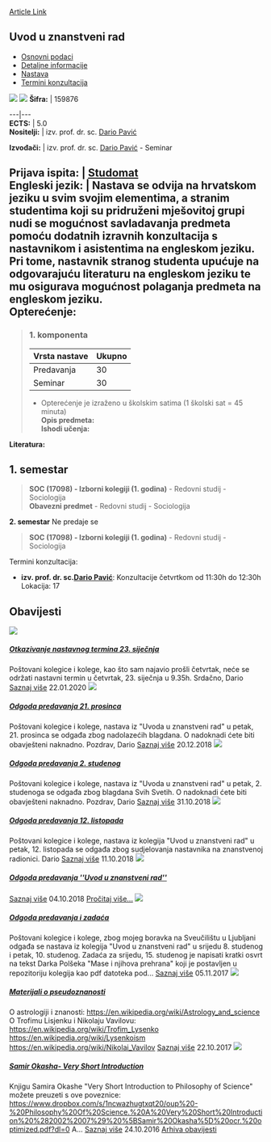 [Article Link](https://www.fhs.hr/predmet/uuzr_c)

## Uvod u znanstveni rad
  * [Osnovni podaci](https://www.fhs.hr/predmet/uuzr_c#v1id-523841_849468_1_0 "Osnovni podaci")
  * [Detaljne informacije](https://www.fhs.hr/predmet/uuzr_c#v1id-523841_849468_1_1 "Detaljne informacije")
  * [Nastava](https://www.fhs.hr/predmet/uuzr_c#v1id-523841_849468_1_2 "Nastava")
  * [Termini konzultacija](https://www.fhs.hr/predmet/uuzr_c#v1id-523841_849468_1_3 "Termini konzultacija")


[![](https://www.fhs.hr/img/flags/gif/hr.gif)](https://www.fhs.hr/predmet/uuzr_c) [![](https://www.fhs.hr/img/flags/gif/gb.gif)](https://www.fhs.hr/en/course/itsw_a)
**Šifra:** |  159876  
  
---|---  
**ECTS:** |  5.0   
**Nositelji:** |  izv. prof. dr. sc. [Dario Pavić](https://www.fhs.hr/djelatnik/dario.pavic)   
  
**Izvođači:** |  izv. prof. dr. sc. [Dario Pavić](https://www.fhs.hr/djelatnik/dario.pavic) - Seminar  
  
**Prijava ispita:** |  [Studomat](http://www.isvu.hr/studomat)  
**Engleski jezik:** |  Nastava se odvija na hrvatskom jeziku u svim svojim elementima, a stranim studentima koji su pridruženi mješovitoj grupi nudi se mogućnost savladavanja predmeta pomoću dodatnih izravnih konzultacija s nastavnikom i asistentima na engleskom jeziku. Pri tome, nastavnik stranog studenta upućuje na odgovarajuću literaturu na engleskom jeziku te mu osigurava mogućnost polaganja predmeta na engleskom jeziku.   
**Opterećenje:**  
---  
> ### 1. komponenta
> | Vrsta nastave | Ukupno  
> ---|---  
> Predavanja | 30  
> Seminar | 30  
> * Opterećenje je izraženo u školskim satima (1 školski sat = 45 minuta)   
**Opis predmeta:**  
> **Ishodi učenja:**  

  
**Literatura:**  

  
**1. semestar**  
---  
> **SOC (17098) - Izborni kolegiji (1. godina)** - Redovni studij - Sociologija  
>  **Obavezni predmet** - Redovni studij - Sociologija  
>   
  
**2. semestar** Ne predaje se  
> **SOC (17098) - Izborni kolegiji (1. godina)** - Redovni studij - Sociologija  
>   
Termini konzultacija: 
  * **izv. prof. dr. sc.[Dario Pavić](https://www.fhs.hr/djelatnik/dario.pavic)**: 
Konzultacije četvrtkom od 11:30h do 12:30h
Lokacija: 17 


## Obavijesti
[ ![](https://www.fhs.hr/_pub/themes_static/hrstud2024/default/img/default_news.jpg) ](https://www.fhs.hr/predmet/uuzr_c?@=219vg#news_111274)
#####  [Otkazivanje nastavnog termina 23. siječnja](https://www.fhs.hr/predmet/uuzr_c?@=219vg#news_111274)
Poštovani kolegice i kolege, kao što sam najavio prošli četvrtak, neće se održati nastavni termin u četvrtak, 23. siječnja u 9.35h. Srdačno, Dario 
[Saznaj više](https://www.fhs.hr/predmet/uuzr_c?@=219vg#news_111274)
22.01.2020
[ ![](https://www.fhs.hr/_pub/themes_static/hrstud2024/default/img/default_news.jpg) ](https://www.fhs.hr/predmet/uuzr_c?@=216lf#news_111274)
#####  [Odgoda predavanja 21. prosinca](https://www.fhs.hr/predmet/uuzr_c?@=216lf#news_111274)
Poštovani kolegice i kolege, nastava iz "Uvoda u znanstveni rad" u petak, 21. prosinca se odgađa zbog nadolazećih blagdana. O nadoknadi ćete biti obavješteni naknadno. Pozdrav, Dario 
[Saznaj više](https://www.fhs.hr/predmet/uuzr_c?@=216lf#news_111274)
20.12.2018
[ ![](https://www.fhs.hr/_pub/themes_static/hrstud2024/default/img/default_news.jpg) ](https://www.fhs.hr/predmet/uuzr_c?@=2164o#news_111274)
#####  [Odgoda predavanja 2. studenog](https://www.fhs.hr/predmet/uuzr_c?@=2164o#news_111274)
Poštovani kolegice i kolege, nastava iz "Uvoda u znanstveni rad" u petak, 2. studenoga se odgađa zbog blagdana Svih Svetih. O nadoknadi ćete biti obavješteni naknadno. Pozdrav, Dario 
[Saznaj više](https://www.fhs.hr/predmet/uuzr_c?@=2164o#news_111274)
31.10.2018
[ ![](https://www.fhs.hr/_pub/themes_static/hrstud2024/default/img/default_news.jpg) ](https://www.fhs.hr/predmet/uuzr_c?@=215xh#news_111274)
#####  [Odgoda predavanja 12. listopada](https://www.fhs.hr/predmet/uuzr_c?@=215xh#news_111274)
Poštovani kolegice i kolege, nastava iz kolegija "Uvod u znanstveni rad" u petak, 12. listopada se odgađa zbog sudjelovanja nastavnika na znanstvenoj radionici. Dario 
[Saznaj više](https://www.fhs.hr/predmet/uuzr_c?@=215xh#news_111274)
11.10.2018
[ ![](https://www.fhs.hr/_pub/themes_static/hrstud2024/default/img/default_news.jpg) ](https://www.fhs.hr/predmet/uuzr_c?@=215u8#news_111274)
#####  [Odgoda predavanja ''Uvod u znanstveni rad''](https://www.fhs.hr/predmet/uuzr_c?@=215u8#news_111274)
[Saznaj više](https://www.fhs.hr/predmet/uuzr_c?@=215u8#news_111274)
04.10.2018
[Pročitaj više...](https://www.fhs.hr/predmet/uuzr_c?@=215u8#news_111274 "Pročitaj obavijest: Odgoda predavanja ''Uvod u znanstveni rad''")
[ ![](https://www.fhs.hr/_pub/themes_static/hrstud2024/default/img/default_news.jpg) ](https://www.fhs.hr/predmet/uuzr_c?@=20xxx#news_111274)
#####  [Odgoda predavanja i zadaća](https://www.fhs.hr/predmet/uuzr_c?@=20xxx#news_111274)
Poštovani kolegice i kolege, zbog mojeg boravka na Sveučilištu u Ljubljani odgađa se nastava iz kolegija "Uvod u znanstveni rad" u srijedu 8. studenog i petak, 10. studenog. Zadaća za srijedu, 15. studenog je napisati kratki osvrt na tekst Darka Polšeka "Mase i njihova prehrana" koji je postavljen u repozitoriju kolegija kao pdf datoteka pod... 
[Saznaj više](https://www.fhs.hr/predmet/uuzr_c?@=20xxx#news_111274)
05.11.2017
[ ![](https://www.fhs.hr/_pub/themes_static/hrstud2024/default/img/default_news.jpg) ](https://www.fhs.hr/predmet/uuzr_c?@=20xsm#news_111274)
#####  [Materijali o pseudoznanosti](https://www.fhs.hr/predmet/uuzr_c?@=20xsm#news_111274)
O astrologiji i znanosti: https://en.wikipedia.org/wiki/Astrology_and_science O Trofimu Lisjenku i Nikolaju Vavilovu: https://en.wikipedia.org/wiki/Trofim_Lysenko https://en.wikipedia.org/wiki/Lysenkoism https://en.wikipedia.org/wiki/Nikolai_Vavilov 
[Saznaj više](https://www.fhs.hr/predmet/uuzr_c?@=20xsm#news_111274)
22.10.2017
[ ![](https://www.fhs.hr/_pub/themes_static/hrstud2024/default/img/default_news.jpg) ](https://www.fhs.hr/predmet/uuzr_c?@=20uvx#news_111274)
#####  [Samir Okasha- Very Short Introduction](https://www.fhs.hr/predmet/uuzr_c?@=20uvx#news_111274)
Knjigu Samira Okashe "Very Short Introduction to Philosophy of Science" možete preuzeti s ove poveznice: https://www.dropbox.com/s/1ncwazhugtxqt20/oup%20-%20Philosophy%20Of%20Science.%20A%20Very%20Short%20Introduction%20%282002%2007%29%20%5BSamir%20Okasha%5D%20ocr.%20optimized.pdf?dl=0 A... 
[Saznaj više](https://www.fhs.hr/predmet/uuzr_c?@=20uvx#news_111274)
24.10.2016
[Arhiva obavijesti](https://www.fhs.hr/predmet/uuzr_c?@=20ueg#news_111274 "Arhiva obavijesti")
